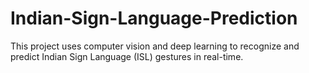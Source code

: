 # Indian-Sign-Language-Prediction
This project uses computer vision and deep learning to recognize and predict Indian Sign Language (ISL) gestures in real-time.
